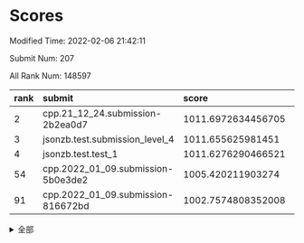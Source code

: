 # Scores

Modified Time: 2022-02-06 21:42:11

Submit Num: 207

All Rank Num: 148597

| rank |               submit               |       score        |       sigma        | pk_num |
| :--- | :--------------------------------- | :----------------- | :----------------- | :----- |
| 2    | cpp.21_12_24.submission-2b2ea0d7   | 1011.6972634456705 | 0.7601765346951546 | 2874   |
| 3    | jsonzb.test.submission_level_4     | 1011.655625981451  | 0.7683248483908904 | 2869   |
| 4    | jsonzb.test.test_1                 | 1011.6276290466521 | 0.8077404211616845 | 2873   |
| 54   | cpp.2022_01_09.submission-5b0e3de2 | 1005.420211903274  | 0.7164857313940931 | 2872   |
| 91   | cpp.2022_01_09.submission-816672bd | 1002.7574808352008 | 0.7191024238753755 | 2875   |


<details>
<summary>全部</summary>

| rank |                 submit                 |       score        |       sigma        | pk_num |
| :--- | :------------------------------------- | :----------------- | :----------------- | :----- |
| 1    | gobigger.level_3.submission_level_3_6  | 1011.7009286754718 | 0.7778480249084173 | 2873   |
| 2    | cpp.21_12_24.submission-2b2ea0d7       | 1011.6972634456705 | 0.7601765346951546 | 2874   |
| 3    | jsonzb.test.submission_level_4         | 1011.655625981451  | 0.7683248483908904 | 2869   |
| 4    | jsonzb.test.test_1                     | 1011.6276290466521 | 0.8077404211616845 | 2873   |
| 5    | gobigger.level_3.submission_level_3_12 | 1011.4590701207298 | 0.7705054134255525 | 2870   |
| 6    | gobigger.level_3.submission_level_3_37 | 1011.4114812017777 | 0.7761861828923293 | 2872   |
| 7    | gobigger.level_3.submission_level_3_8  | 1011.2733626542574 | 0.7694595873985761 | 2873   |
| 8    | gobigger.level_3.submission_level_3_25 | 1011.2443684667336 | 0.7799594808129121 | 2873   |
| 9    | gobigger.level_3.submission_level_3_44 | 1011.1893944004655 | 0.7839982366388417 | 2870   |
| 10   | gobigger.level_3.submission_level_3_13 | 1011.0737646334585 | 0.7558668433662428 | 2878   |
| 11   | gobigger.level_3.submission_level_3_30 | 1010.9526181046385 | 0.7863010356401495 | 2871   |
| 12   | gobigger.level_3.submission_level_3_42 | 1010.9475694187121 | 0.7483976662913745 | 2877   |
| 13   | gobigger.level_3.submission_level_3_38 | 1010.9209690742874 | 0.7620592968714518 | 2871   |
| 14   | gobigger.level_3.submission_level_3_45 | 1010.917302815116  | 0.7750603189896426 | 2867   |
| 15   | gobigger.level_3.submission_level_3_21 | 1010.8860158408875 | 0.7905729172816891 | 2872   |
| 16   | gobigger.level_3.submission_level_3_33 | 1010.8671573998553 | 0.7755709607768836 | 2878   |
| 17   | gobigger.level_3.submission_level_3_19 | 1010.8118825969989 | 0.7586196545761366 | 2872   |
| 18   | gobigger.level_3.submission_level_3_5  | 1010.723026157979  | 0.7801007257227535 | 2870   |
| 19   | gobigger.level_3.submission_level_3_23 | 1010.6935635674029 | 0.7602683858860044 | 2874   |
| 20   | gobigger.level_3.submission_level_3_48 | 1010.5354731758162 | 0.7572139554552791 | 2871   |
| 21   | gobigger.level_3.submission_level_3_35 | 1010.505437843772  | 0.77159729516829   | 2865   |
| 22   | gobigger.level_3.submission_level_3_22 | 1010.4397210888237 | 0.7598810029750384 | 2872   |
| 23   | gobigger.level_3.submission_level_3_3  | 1010.3793014637766 | 0.7780175715239563 | 2872   |
| 24   | gobigger.level_3.submission_level_3_34 | 1010.358714085988  | 0.7550973441839971 | 2876   |
| 25   | gobigger.level_3.submission_level_3_39 | 1010.3274176047476 | 0.7657644029384337 | 2871   |
| 26   | gobigger.level_3.submission_level_3_41 | 1010.2066822673987 | 0.7712301745325519 | 2872   |
| 27   | gobigger.level_3.submission_level_3_15 | 1010.1302417865589 | 0.7454013359772811 | 2868   |
| 28   | gobigger.level_3.submission_level_3_32 | 1010.0670858368003 | 0.7481607934903779 | 2871   |
| 29   | gobigger.level_3.submission_level_3_2  | 1009.9033626847487 | 0.7259616125364914 | 2870   |
| 30   | gobigger.level_3.submission_level_3_16 | 1009.8981999652971 | 0.7631962381375661 | 2868   |
| 31   | gobigger.level_3.submission_level_3_49 | 1009.8841778022115 | 0.7493018979394351 | 2868   |
| 32   | gobigger.level_3.submission_level_3_17 | 1009.8793638404361 | 0.7481716728138526 | 2874   |
| 33   | gobigger.level_3.submission_level_3_29 | 1009.7831746095924 | 0.756580459856583  | 2874   |
| 34   | gobigger.level_3.submission_level_3_31 | 1009.7694356587502 | 0.7538469854529228 | 2873   |
| 35   | gobigger.level_3.submission_level_3_40 | 1009.7187510731505 | 0.7605112337258244 | 2870   |
| 36   | gobigger.level_3.submission_level_3_9  | 1009.7183305473287 | 0.7436867982649592 | 2874   |
| 37   | gobigger.level_3.submission_level_3_46 | 1009.6799453415656 | 0.7644050932782708 | 2869   |
| 38   | gobigger.level_3.submission_level_3_18 | 1009.62935501104   | 0.740171046380918  | 2869   |
| 39   | gobigger.level_3.submission_level_3_43 | 1009.6239199964265 | 0.7526127560908524 | 2876   |
| 40   | gobigger.level_3.submission_level_3_7  | 1009.5655026728249 | 0.7477527699637496 | 2872   |
| 41   | gobigger.level_3.submission_level_3_27 | 1009.5244368205306 | 0.7441151045633793 | 2868   |
| 42   | gobigger.level_3.submission_level_3_36 | 1009.3094370804574 | 0.7456761593950079 | 2876   |
| 43   | gobigger.level_3.submission_level_3_4  | 1009.2909169505189 | 0.7391303561721317 | 2871   |
| 44   | gobigger.level_3.submission_level_3_47 | 1009.2178045415178 | 0.7448322874444292 | 2868   |
| 45   | gobigger.level_3.submission_level_3_24 | 1009.078820065234  | 0.7477678545600581 | 2877   |
| 46   | gobigger.level_3.submission_level_3_10 | 1008.87138801416   | 0.7413880927349791 | 2866   |
| 47   | gobigger.level_3.submission_level_3_0  | 1008.8239231681171 | 0.7513311061153393 | 2871   |
| 48   | gobigger.level_3.submission_level_3_1  | 1008.7905480407906 | 0.746587858017039  | 2870   |
| 49   | gobigger.level_3.submission_level_3_20 | 1008.583277264965  | 0.7479706943656333 | 2870   |
| 50   | gobigger.level_3.submission_level_3_28 | 1008.5407427666152 | 0.7550385739839445 | 2866   |
| 51   | gobigger.level_3.submission_level_3_26 | 1008.4576431834399 | 0.7268296203055346 | 2872   |
| 52   | gobigger.level_3.submission_level_3_11 | 1008.2564490487299 | 0.7403758445699167 | 2873   |
| 53   | gobigger.level_3.submission_level_3_14 | 1008.0759948899321 | 0.7429741343416372 | 2871   |
| 54   | cpp.2022_01_09.submission-5b0e3de2     | 1005.420211903274  | 0.7164857313940931 | 2872   |
| 55   | gobigger.level_1.submission_level_1_39 | 1005.0727293131464 | 0.7238261836164297 | 2873   |
| 56   | gobigger.level_1.submission_level_1_23 | 1004.7565254401435 | 0.7183389970919666 | 2872   |
| 57   | gobigger.level_1.submission_level_1_43 | 1004.40829386537   | 0.7204596589339959 | 2870   |
| 58   | gobigger.level_1.submission_level_1_22 | 1004.3106852284708 | 0.7176818785772359 | 2870   |
| 59   | gobigger.level_1.submission_level_1_25 | 1004.1513228134071 | 0.7241059922061726 | 2873   |
| 60   | gobigger.level_1.submission_level_1_11 | 1004.1434649998972 | 0.7320555627811812 | 2872   |
| 61   | gobigger.level_1.submission_level_1_1  | 1004.0308559400402 | 0.7361277225767782 | 2873   |
| 62   | gobigger.level_1.submission_level_1_21 | 1003.9877747562077 | 0.7234528781187319 | 2870   |
| 63   | gobigger.level_1.submission_level_1_42 | 1003.9739706098586 | 0.7279789389115342 | 2871   |
| 64   | gobigger.level_1.submission_level_1_14 | 1003.9708991065984 | 0.7122390856164006 | 2871   |
| 65   | gobigger.level_1.submission_level_1_9  | 1003.9418542922149 | 0.7226168735464328 | 2864   |
| 66   | gobigger.level_1.submission_level_1_33 | 1003.9283306982755 | 0.723853277007382  | 2876   |
| 67   | gobigger.level_1.submission_level_1_32 | 1003.9111252443616 | 0.7215398438277234 | 2872   |
| 68   | gobigger.level_1.submission_level_1_31 | 1003.8767579466015 | 0.710704110732608  | 2869   |
| 69   | gobigger.level_1.submission_level_1_29 | 1003.8632025243626 | 0.7149586304996443 | 2873   |
| 70   | gobigger.level_1.submission_level_1_13 | 1003.7070412882067 | 0.7140963493082148 | 2875   |
| 71   | gobigger.level_1.submission_level_1_24 | 1003.6960272754993 | 0.7238560520126225 | 2876   |
| 72   | gobigger.level_1.submission_level_1_26 | 1003.6819705136224 | 0.7152834837538493 | 2871   |
| 73   | gobigger.level_1.submission_level_1_28 | 1003.6412448630173 | 0.7078322721837044 | 2872   |
| 74   | gobigger.level_1.submission_level_1_44 | 1003.6210857470892 | 0.714801885905386  | 2872   |
| 75   | gobigger.level_1.submission_level_1_3  | 1003.6178790223909 | 0.7221138403340304 | 2873   |
| 76   | gobigger.level_1.submission_level_1_2  | 1003.6163513674229 | 0.7132448726319516 | 2870   |
| 77   | gobigger.level_1.submission_level_1_37 | 1003.6074659205784 | 0.702795770529838  | 2871   |
| 78   | gobigger.level_1.submission_level_1_49 | 1003.5769101264541 | 0.7152135500022353 | 2873   |
| 79   | gobigger.level_1.submission_level_1_47 | 1003.3841609671647 | 0.7175692990795027 | 2871   |
| 80   | gobigger.level_1.submission_level_1_17 | 1003.3814267731785 | 0.7177225058419089 | 2870   |
| 81   | gobigger.level_1.submission_level_1_8  | 1003.3752026736707 | 0.7181537452148129 | 2870   |
| 82   | gobigger.level_1.submission_level_1_15 | 1003.3528020930441 | 0.7212286732257226 | 2875   |
| 83   | gobigger.level_1.submission_level_1_41 | 1003.3414467827737 | 0.708570192334346  | 2872   |
| 84   | gobigger.level_1.submission_level_1_10 | 1003.2208366116761 | 0.7113337052119614 | 2868   |
| 85   | gobigger.level_1.submission_level_1_12 | 1003.1857417430629 | 0.7124638975823491 | 2871   |
| 86   | gobigger.level_1.submission_level_1_34 | 1003.1498205880102 | 0.7179897816761495 | 2867   |
| 87   | gobigger.level_1.submission_level_1_5  | 1002.9904684197886 | 0.7206420437863081 | 2864   |
| 88   | gobigger.level_1.submission_level_1_19 | 1002.9713631844247 | 0.7217878087164539 | 2870   |
| 89   | gobigger.level_1.submission_level_1_48 | 1002.8849541583797 | 0.7123700359465508 | 2876   |
| 90   | gobigger.level_1.submission_level_1_16 | 1002.7834780218918 | 0.7148489779586563 | 2873   |
| 91   | cpp.2022_01_09.submission-816672bd     | 1002.7574808352008 | 0.7191024238753755 | 2875   |
| 92   | gobigger.level_1.submission_level_1_30 | 1002.7563964515265 | 0.7111978626622667 | 2870   |
| 93   | gobigger.level_1.submission_level_1_40 | 1002.6811806272939 | 0.7107784220533833 | 2872   |
| 94   | gobigger.level_1.submission_level_1_20 | 1002.6343262887266 | 0.717562656132142  | 2872   |
| 95   | gobigger.level_1.submission_level_1_4  | 1002.5292115889935 | 0.7137481923294078 | 2875   |
| 96   | gobigger.level_1.submission_level_1_18 | 1002.368838780276  | 0.7251984544698359 | 2872   |
| 97   | gobigger.level_1.submission_level_1_35 | 1002.2567674330477 | 0.7237823032856371 | 2870   |
| 98   | gobigger.level_1.submission_level_1_0  | 1002.2421766296062 | 0.7089610103884001 | 2872   |
| 99   | gobigger.level_1.submission_level_1_46 | 1002.2155414601094 | 0.7105360672243877 | 2875   |
| 100  | gobigger.level_1.submission_level_1_7  | 1002.1873131292181 | 0.7122565950252061 | 2869   |
| 101  | gobigger.level_1.submission_level_1_6  | 1002.1387499363949 | 0.7073483841737581 | 2876   |
| 102  | gobigger.level_1.submission_level_1_38 | 1002.0361307488262 | 0.7143025027078853 | 2872   |
| 103  | gobigger.level_1.submission_level_1_27 | 1001.8743145069974 | 0.7218400594568454 | 2870   |
| 104  | gobigger.level_1.submission_level_1_36 | 1001.8556483030678 | 0.7100072672765874 | 2872   |
| 105  | gobigger.level_1.submission_level_1_45 | 1001.4313968244206 | 0.71259219930909   | 2870   |
| 106  | gobigger.random.submission_random_6    | 997.7847273579947  | 0.7039006519904782 | 2878   |
| 107  | gobigger.random.submission_random_24   | 997.6234096453871  | 0.7069560635383167 | 2874   |
| 108  | gobigger.random.submission_random_25   | 997.420567912133   | 0.6945882327167024 | 2873   |
| 109  | gobigger.random.submission_random_46   | 997.0609663824457  | 0.7234001125538226 | 2872   |
| 110  | gobigger.random.submission_random_32   | 996.9922751350721  | 0.7187349504511772 | 2877   |
| 111  | gobigger.random.submission_random_8    | 996.8459320401347  | 0.7021748959286412 | 2868   |
| 112  | gobigger.random.submission_random_23   | 996.718787541566   | 0.7073895322059872 | 2864   |
| 113  | gobigger.random.submission_random_28   | 996.7142885050409  | 0.7191083398283282 | 2870   |
| 114  | gobigger.random.submission_random_7    | 996.5914258203314  | 0.709307817052216  | 2874   |
| 115  | gobigger.random.submission_random_27   | 996.5895134148311  | 0.7128708596973181 | 2876   |
| 116  | gobigger.random.submission_random_37   | 996.5825254058662  | 0.7031920260572748 | 2871   |
| 117  | gobigger.random.submission_random_48   | 996.5665097651481  | 0.7129309355664751 | 2875   |
| 118  | gobigger.random.submission_random_16   | 996.5075362160397  | 0.7127343804970417 | 2867   |
| 119  | gobigger.random.submission_random_44   | 996.3951550706422  | 0.7109354141012493 | 2868   |
| 120  | gobigger.random.submission_random_13   | 996.3882142776665  | 0.7050757620874907 | 2870   |
| 121  | gobigger.random.submission_random_41   | 996.253383536649   | 0.7124366238893424 | 2869   |
| 122  | gobigger.random.submission_random_42   | 996.2104137784261  | 0.7061915008117746 | 2871   |
| 123  | gobigger.random.submission_random_19   | 996.096926436034   | 0.7024007738226876 | 2876   |
| 124  | gobigger.random.submission_random_47   | 996.0965504795782  | 0.6904755360308179 | 2874   |
| 125  | gobigger.random.submission_random_40   | 995.9447832518233  | 0.710879271550653  | 2873   |
| 126  | gobigger.random.submission_random_17   | 995.9411356096009  | 0.7173411063468584 | 2868   |
| 127  | gobigger.random.submission_random_20   | 995.8939904210512  | 0.7162079606082761 | 2867   |
| 128  | gobigger.random.submission_random_11   | 995.8526830797941  | 0.7242928674593397 | 2875   |
| 129  | gobigger.random.submission_random_21   | 995.7862058274882  | 0.7111844548825416 | 2868   |
| 130  | gobigger.random.submission_random_35   | 995.7848162211637  | 0.7082425280372787 | 2866   |
| 131  | gobigger.random.submission_random_45   | 995.6677196075046  | 0.7137213959224196 | 2868   |
| 132  | gobigger.random.submission_random_18   | 995.605241737815   | 0.7075742257508315 | 2872   |
| 133  | gobigger.random.submission_random_39   | 995.6045722205305  | 0.7204988123357433 | 2867   |
| 134  | gobigger.random.submission_random_9    | 995.6035202520508  | 0.7149251837765886 | 2870   |
| 135  | gobigger.random.submission_random_33   | 995.5769905387136  | 0.715191835111689  | 2875   |
| 136  | gobigger.random.submission_random_3    | 995.5543907779379  | 0.7149279249610918 | 2874   |
| 137  | gobigger.random.submission_random_22   | 995.5122877065652  | 0.7209601245403622 | 2875   |
| 138  | gobigger.random.submission_random_2    | 995.4520545753403  | 0.7013468450118276 | 2870   |
| 139  | gobigger.random.submission_random_38   | 995.3183183433873  | 0.7170483488066826 | 2871   |
| 140  | gobigger.random.submission_random_49   | 995.3114894222833  | 0.7153652799289814 | 2876   |
| 141  | gobigger.random.submission_random_30   | 995.2930042090507  | 0.7158562793309283 | 2873   |
| 142  | gobigger.random.submission_random_31   | 995.1919408275678  | 0.7290622433780934 | 2873   |
| 143  | gobigger.random.submission_random_0    | 995.167303499605   | 0.7138660482263184 | 2867   |
| 144  | gobigger.random.submission_random_36   | 995.143641967028   | 0.7172703856559765 | 2873   |
| 145  | gobigger.random.submission_random_1    | 995.1185088444257  | 0.715788358142454  | 2865   |
| 146  | gobigger.random.submission_random_12   | 995.11292161312    | 0.7187855514351872 | 2874   |
| 147  | gobigger.random.submission_random_43   | 995.108044021539   | 0.7163728130026998 | 2872   |
| 148  | gobigger.random.submission_random_26   | 994.9993206370245  | 0.7108009237382328 | 2872   |
| 149  | gobigger.random.submission_random_15   | 994.8499463651481  | 0.7100609826475605 | 2870   |
| 150  | gobigger.random.submission_random_14   | 994.8426531407233  | 0.7233367201167555 | 2870   |
| 151  | gobigger.random.submission_random_29   | 994.7668331275065  | 0.7009646158803237 | 2876   |
| 152  | gobigger.random.submission_random_4    | 994.7186149249877  | 0.7284926463461734 | 2868   |
| 153  | gobigger.random.submission_random_5    | 994.520198122317   | 0.7188370867681582 | 2870   |
| 154  | gobigger.level_2.submission_level_2_16 | 994.4033296248261  | 0.7271950136080972 | 2864   |
| 155  | gobigger.random.submission_random_34   | 994.3354613858428  | 0.7303548037028161 | 2874   |
| 156  | gobigger.random.submission_random_10   | 994.3288667754182  | 0.7164156698491724 | 2872   |
| 157  | gobigger.level_2.submission_level_2_19 | 994.1061322952776  | 0.7306739019701884 | 2872   |
| 158  | gobigger.level_2.submission_level_2_42 | 994.0369227292214  | 0.724134817356417  | 2872   |
| 159  | gobigger.level_2.submission_level_2_41 | 993.8712701251955  | 0.7321893061066674 | 2870   |
| 160  | gobigger.level_2.submission_level_2_37 | 993.867144711528   | 0.7196840516118527 | 2874   |
| 161  | gobigger.level_2.submission_level_2_12 | 993.269987165558   | 0.7269559858220604 | 2871   |
| 162  | gobigger.level_2.submission_level_2_18 | 993.1803319422509  | 0.7312546747219886 | 2872   |
| 163  | gobigger.level_2.submission_level_2_48 | 993.1451554796716  | 0.7301265070343631 | 2874   |
| 164  | gobigger.level_2.submission_level_2_9  | 993.1442636877605  | 0.7350809866783667 | 2872   |
| 165  | gobigger.level_2.submission_level_2_13 | 993.1097894517425  | 0.7391274215942526 | 2871   |
| 166  | gobigger.level_2.submission_level_2_7  | 992.9493172771266  | 0.7327882873114281 | 2876   |
| 167  | gobigger.level_2.submission_level_2_39 | 992.8843226837427  | 0.76375855344763   | 2869   |
| 168  | gobigger.level_2.submission_level_2_23 | 992.8370122609801  | 0.726930223638401  | 2873   |
| 169  | gobigger.level_2.submission_level_2_28 | 992.7768049434557  | 0.7369018295499803 | 2868   |
| 170  | gobigger.level_2.submission_level_2_0  | 992.7708839969363  | 0.7301159103971396 | 2874   |
| 171  | gobigger.level_2.submission_level_2_31 | 992.5821574574662  | 0.7633684050323775 | 2870   |
| 172  | gobigger.level_2.submission_level_2_25 | 992.5428060055939  | 0.7562591610327863 | 2868   |
| 173  | gobigger.level_2.submission_level_2_1  | 992.4491464969001  | 0.7476865081340408 | 2877   |
| 174  | gobigger.level_2.submission_level_2_49 | 992.4006189764698  | 0.7541181244346437 | 2873   |
| 175  | gobigger.level_2.submission_level_2_47 | 992.3397954660692  | 0.7487099552936956 | 2871   |
| 176  | gobigger.level_2.submission_level_2_33 | 992.3139940710228  | 0.7381646903973482 | 2871   |
| 177  | gobigger.level_2.submission_level_2_44 | 992.2875062746128  | 0.7274856957232185 | 2870   |
| 178  | gobigger.level_2.submission_level_2_36 | 992.2489170213598  | 0.7488475684157829 | 2870   |
| 179  | gobigger.level_2.submission_level_2_46 | 992.1801281170091  | 0.7562075915009928 | 2869   |
| 180  | gobigger.level_2.submission_level_2_24 | 992.1634127948174  | 0.738506897756397  | 2870   |
| 181  | gobigger.level_2.submission_level_2_45 | 992.1174034861256  | 0.7455655545639857 | 2871   |
| 182  | gobigger.level_2.submission_level_2_38 | 992.1147070006641  | 0.7502130203439711 | 2871   |
| 183  | gobigger.level_2.submission_level_2_43 | 991.9480980672947  | 0.760365738779369  | 2868   |
| 184  | gobigger.level_2.submission_level_2_21 | 991.9259585044864  | 0.7656868668128701 | 2873   |
| 185  | gobigger.level_2.submission_level_2_27 | 991.9235126892548  | 0.7647979583377668 | 2876   |
| 186  | gobigger.level_2.submission_level_2_10 | 991.9014555844332  | 0.7586563277054329 | 2874   |
| 187  | gobigger.level_2.submission_level_2_4  | 991.7365554006997  | 0.7366045548324798 | 2867   |
| 188  | gobigger.level_2.submission_level_2_11 | 991.721883545981   | 0.7517602505947772 | 2874   |
| 189  | gobigger.level_2.submission_level_2_14 | 991.6576098205273  | 0.7608313589698811 | 2870   |
| 190  | gobigger.level_2.submission_level_2_6  | 991.6550733660125  | 0.7492618907485596 | 2867   |
| 191  | gobigger.level_2.submission_level_2_34 | 991.6177077120013  | 0.7442188190262272 | 2871   |
| 192  | gobigger.level_2.submission_level_2_26 | 991.5865967890904  | 0.7504588773818823 | 2873   |
| 193  | gobigger.level_2.submission_level_2_20 | 991.515766088148   | 0.7452875205556955 | 2870   |
| 194  | gobigger.level_2.submission_level_2_30 | 991.5044337580106  | 0.7578861297228535 | 2875   |
| 195  | gobigger.level_2.submission_level_2_32 | 991.3087638308282  | 0.7559746083869897 | 2873   |
| 196  | gobigger.level_2.submission_level_2_35 | 991.3066085649724  | 0.7495703467805342 | 2871   |
| 197  | gobigger.level_2.submission_level_2_17 | 991.1797161119002  | 0.7510001413893492 | 2872   |
| 198  | gobigger.level_2.submission_level_2_40 | 991.1241303773766  | 0.7360396738026684 | 2873   |
| 199  | gobigger.level_2.submission_level_2_3  | 990.9835777882577  | 0.7847141435017001 | 2870   |
| 200  | gobigger.level_2.submission_level_2_29 | 990.6656582723115  | 0.7589813053418932 | 2871   |
| 201  | gobigger.level_2.submission_level_2_2  | 990.5545170002454  | 0.740980005048152  | 2867   |
| 202  | gobigger.level_2.submission_level_2_5  | 990.5208626503643  | 0.7647947496547647 | 2869   |
| 203  | gobigger.level_2.submission_level_2_8  | 990.1423144659659  | 0.7858482907870256 | 2873   |
| 204  | gobigger.level_2.submission_level_2_15 | 989.8209118562976  | 0.7674606290536744 | 2871   |
| 205  | gobigger.level_2.submission_level_2_22 | 989.6485935518982  | 0.7639238282353331 | 2873   |
| 206  | gobigger.none.submission_none_0        | 975.2417461409214  | 1.491075571354418  | 2866   |
| 207  | gobigger.none.submission_none_1        | 974.4400426374232  | 1.6507654549104585 | 2876   |

</details>